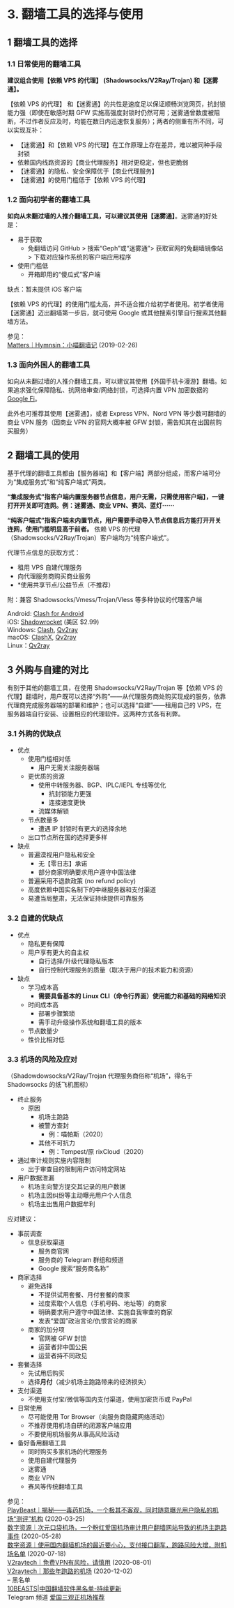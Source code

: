 # 3. 翻墙工具的选择与使用



## 1 翻墙工具的选择

### 1.1 日常使用的翻墙工具

**建议组合使用【依赖 VPS 的代理】 (Shadowsocks/V2Ray/Trojan) 和【迷雾通】。**

【依赖 VPS 的代理】 和【迷雾通】的共性是速度足以保证顺畅浏览网页，抗封锁能力强（即使在敏感时期 GFW 实施高强度封锁时仍然可用；迷雾通曾数度被阻断，不过作者反应及时，均能在数日内迅速恢复服务）；两者的侧重有所不同，可以实现互补：

- 【迷雾通】和【依赖 VPS 的代理】在工作原理上存在差异，难以被同种手段封锁
- 依赖国内线路资源的【商业代理服务】相对更稳定，但也更脆弱
- 【迷雾通】的隐私、安全保障优于【商业代理服务】
- 【迷雾通】的使用门槛低于【依赖 VPS 的代理】



### 1.2 面向初学者的翻墙工具

**如向从未翻过墙的人推介翻墙工具，可以建议其使用【迷雾通】**。迷雾通的好处是：

- 易于获取
  - 免翻墙访问 GitHub > 搜索“Geph”或“迷雾通”> 获取官网的免翻墙镜像站 > 下载对应操作系统的客户端应用程序
- 使用门槛低
  - 开箱即用的“傻瓜式”客户端

缺点：暂未提供 iOS 客户端

【依赖 VPS 的代理】的使用门槛太高，并不适合推介给初学者使用。初学者使用【迷雾通】迈出翻墙第一步后，就可使用 Google 或其他搜索引擎自行搜索其他翻墙方法。

参见：  
[Matters｜Hymnsin：小喵翻墙记](https://matters.news/@hymnsin/%E5%B0%8F%E5%96%B5%E7%BF%BB%E5%A2%99%E8%AE%B0-zdpuAzF5ehCAA4o7B7UVicG9WWCLDhxHyqEuus4bzTRpgYQ5U) (2019-02-26)



### 1.3 面向外国人的翻墙工具

如向从未翻过墙的人推介翻墙工具，可以建议其使用【外国手机卡漫游】翻墙。如果追求强化保障隐私、抗网络审查/网络封锁，可选择内置 VPN 加密数据的 [Google Fi](https://fi.google.com/about)。

此外也可推荐其使用【迷雾通】，或者 Express VPN、Nord VPN 等少数可翻墙的商业 VPN 服务（因商业 VPN 的官网大概率被 GFW 封锁，需告知其在出国前购买服务）



## 2 翻墙工具的使用

基于代理的翻墙工具都由【服务器端】和【客户端】两部分组成，而客户端可分为“集成服务式”和“纯客户端式”两类。

**“集成服务式”指客户端内置服务器节点信息，用户无需，只需使用客户端】，一键打开开关即可连网。例：迷雾通、商业 VPN、赛风、蓝灯⋯⋯**

**“纯客户端式”指客户端未内置节点，用户需要手动导入节点信息后方能打开开关连网，使用门槛明显高于前者。** 依赖 VPS 的代理（Shadowsocks/V2Ray/Trojan）客户端均为“纯客户端式”。

代理节点信息的获取方式：

- 租用 VPS 自建代理服务
- 向代理服务商购买商业服务
- *使用共享节点/公益节点（不推荐）

附：兼容 Shadowsocks/Vmess/Trojan/Vless 等多种协议的代理客户端

Android: [Clash for Android](https://github.com/Kr328/ClashForAndroid)  
iOS: [Shadowrocket](https://apps.apple.com/us/app/shadowrocket/id932747118) (美区 $2.99)  
Windows: [Clash](https://github.com/Dreamacro/clash), [Qv2ray](https://github.com/Qv2ray/Qv2ray)  
macOS: [ClashX](https://github.com/yichengchen/clashX), [Qv2ray](https://github.com/Qv2ray/Qv2ray)  
Linux：[Qv2ray](https://github.com/Qv2ray/Qv2ray)



## 3 外购与自建的对比

有别于其他的翻墙工具，在使用 Shadowsocks/V2Ray/Trojan 等【依赖 VPS 的代理】翻墙时，用户既可以选择“外购”——从代理服务商处购买现成的服务，依靠代理商完成服务器端的部署和维护；也可以选择“自建”——租用自己的 VPS，在服务器端自行安装、设置相应的代理软件。这两种方式各有利弊。

### 3.1 外购的优缺点

- 优点
  - 使用门槛相对低
    - 用户无需关注服务器端
  - 更优质的资源
    - 使用中转服务器、BGP、IPLC/IEPL 专线等优化
      - 抗封锁能力更强
      - 连接速度更快
    - 流媒体解锁
  - 节点数量多
    - 遭遇 IP 封锁时有更大的选择余地
  - 出口节点所在国的选择更多样
- 缺点
  - 普遍漠视用户隐私和安全
    - 无【零日志】承诺
    - 部分商家明确要求用户遵守中国法律
  - 普遍采用不退款政策 (no refund policy)
  - 高度依赖中国实名制下的中继服务器和支付渠道
  - 易遭当局整肃，无法保证持续提供可靠服务



### 3.2 自建的优缺点

- 优点
  - 隐私更有保障
  - 用户享有更大的自主权
    - 自行选择/升级代理隐私版本
    - 自行控制代理服务的质量（取决于用户的技术能力和资源）
- 缺点
  - 学习成本高
    - **需要具备基本的 Linux CLI（命令行界面）使用能力和基础的网络知识**
  - 时间成本高
    - 部署步骤繁琐
    - 需手动升级操作系统和翻墙工具的版本
  - 节点数量少
  - 性价比相对低



### 3.3 机场的风险及应对

（Shadowdowsocks/V2Ray/Trojan 代理服务商俗称“机场”，得名于 Shadowsocks 的纸飞机图标）

- 终止服务
  - 原因
    - 机场主跑路
    - 被警方查封
      - 例：喵帕斯（2020）
    - 其他不可抗力
      - 例：Tempest/原 rixCloud（2020）
- 通过审计规则实施内容限制
  - 出于审查目的限制用户访问特定网站
- 用户数据泄漏
  - 机场主向警方提交其记录的用户数据
  - 机场主因纠纷等主动曝光用户个人信息
  - 机场主出售用户数据牟利



应对建议：

- 事前调查
  - 信息获取渠道
    - 服务商官网
    - 服务商的 Telegram 群组和频道
    - Google 搜索“服务商名称”
- 商家选择
  - 避免选择
    - 不提供试用套餐、月付套餐的商家
    - 过度索取个人信息（手机号码、地址等）的商家
    - 明确要求用户遵守中国法律、实施自我审查的商家
    - 发表“爱国”政治言论/仇恨言论的商家
  - 商家的加分项
    - 官网被 GFW 封锁
    - 运营者非中国公民
    - 运营者持不同政见
- 套餐选择
  - 先试用后购买
  - 选择**月付**（减少机场主跑路带来的经济损失）
- 支付渠道
  - 不使用支付宝/微信等国内支付渠道，使用加密货币或 PayPal
- 日常使用
  - 尽可能使用 Tor Browser（向服务商隐藏网络活动）
  - 不推荐使用机场自研的闭源客户端应用
  - 不要使用机场服务从事高风险活动
- 备好备用翻墙工具
  - 同时购买多家机场的代理服务
  - 使用自建代理服务
  - 迷雾通
  - 商业 VPN
  - 赛风等传统翻墙工具



参见：  
[PlayBeast｜揭秘——毒药机场，一个极其不客观，同时随意曝光用户隐私的机场“测评”机构](https://playbeasts.com/question/711) (2020-03-25)  
[数字资源｜次元口袋机场，一个粉红爱国机场审计用户翻墙网站导致的机场主跑路事件](https://fanqiang.info/archives/ai-guo-ji-chang-guan-bi-le.html) (2020-05-28)  
[数字资源｜使用国内翻墙机场的最近要小心，支付接口翻车，跑路风险大增，附机场名单](https://fanqiang.info/archives/guo-nei-ji-chang-xiao-xin.html) (2020-07-18)  
[V2raytech｜免费VPN有风险，请慎用](https://v2raytech.com/be-careful-when-use-free-vpn/) (2020-08-01)  
[V2raytech｜那些年跑路的机场](https://v2raytech.com/proxy-service-suspended-unexpected/) (2020-12-02)  
– 黑名单  
[10BEASTS|中国翻墙软件黑名单-持续更新](https://10beasts.net/china-fanqiang-tools-blacklist/)  
Telegram 频道 [爱国三观正机场推荐](https://t.me/aiguojichang)






